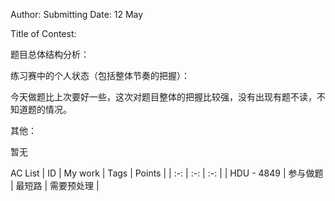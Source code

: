 
Author:
Submitting Date: 12 May

Title of Contest:

题目总体结构分析：


练习赛中的个人状态（包括整体节奏的把握）：

今天做题比上次要好一些，这次对题目整体的把握比较强，没有出现有题不读，不知道题的情况。

其他：

暂无

AC List
| ID | My work | Tags | Points |
| :-: | :-: | :-: | 
| HDU - 4849 | 参与做题 | 最短路 | 需要预处理 |
